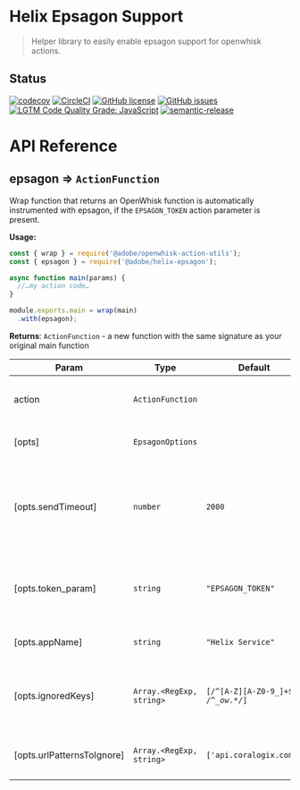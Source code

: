 # Helix Epsagon Support

> Helper library to easily enable epsagon support for openwhisk actions.

## Status
[![codecov](https://img.shields.io/codecov/c/github/adobe/helix-epsagon.svg)](https://codecov.io/gh/adobe/helix-epsagon)
[![CircleCI](https://img.shields.io/circleci/project/github/adobe/helix-epsagon.svg)](https://circleci.com/gh/adobe/helix-epsagon)
[![GitHub license](https://img.shields.io/github/license/adobe/helix-epsagon.svg)](https://github.com/adobe/helix-epsagon/blob/master/LICENSE.txt)
[![GitHub issues](https://img.shields.io/github/issues/adobe/helix-epsagon.svg)](https://github.com/adobe/helix-epsagon/issues)
[![LGTM Code Quality Grade: JavaScript](https://img.shields.io/lgtm/grade/javascript/g/adobe/helix-epsagon.svg?logo=lgtm&logoWidth=18)](https://lgtm.com/projects/g/adobe/helix-epsagon)
[![semantic-release](https://img.shields.io/badge/%20%20%F0%9F%93%A6%F0%9F%9A%80-semantic--release-e10079.svg)](https://github.com/semantic-release/semantic-release)

# API Reference
<a name="module_epsagon"></a>

## epsagon ⇒ <code>ActionFunction</code>
Wrap function that returns an OpenWhisk function is automatically instrumented with epsagon,
if the `EPSAGON_TOKEN` action parameter is present.

**Usage:**

```js
const { wrap } = require('@adobe/openwhisk-action-utils');
const { epsagon } = require('@adobe/helix-epsagon');

async function main(params) {
  //…my action code…
}

module.exports.main = wrap(main)
  .with(epsagon);
```

**Returns**: <code>ActionFunction</code> - a new function with the same signature as your original main function  

| Param | Type | Default | Description |
| --- | --- | --- | --- |
| action | <code>ActionFunction</code> |  | Original OpenWhisk action main function |
| [opts] | <code>EpsagonOptions</code> |  | Additional epsagon options |
| [opts.sendTimeout] | <code>number</code> | <code>2000</code> | Time in milliseconds after which the request to the epsagon infrastructure times out. |
| [opts.token_param] | <code>string</code> | <code>&quot;EPSAGON_TOKEN&quot;</code> | The name of the action parameter that contains the epsagon token. |
| [opts.appName] | <code>string</code> | <code>&quot;Helix Service&quot;</code> | The name of _this_ application. |
| [opts.ignoredKeys] | <code>Array.&lt;RegExp, string&gt;</code> | <code>[/^[A-Z][A-Z0-9_]+$/, /^__ow_.*\/]</code> | Array of patterns for parameter keys to ignore in traces. |
| [opts.urlPatternsToIgnore] | <code>Array.&lt;RegExp, string&gt;</code> | <code>[&#x27;api.coralogix.com&#x27;]</code> | Array of patterns for urls to ignore in traces. |

